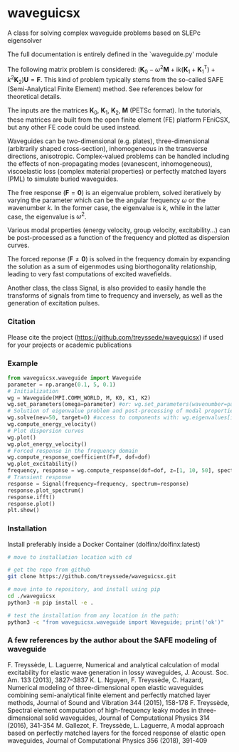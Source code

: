 # waveguicsx

A class for solving complex waveguide problems based on SLEPc eigensolver

The full documentation is entirely defined in the `waveguide.py' module

The following matrix problem is considered: $(\textbf{K}_0-\omega^2\textbf{M}+\text{i}k(\textbf{K}_1+\textbf{K}_1^\text{T})+k^2\textbf{K}_2)\textbf{U}=\textbf{F}$.
This kind of problem typically stems from the so-called SAFE (Semi-Analytical Finite Element) method. See references below for theoretical details.

The inputs are the matrices $\textbf{K}_0$, $\textbf{K}_1$, $\textbf{K}_2$, $\textbf{M}$ (PETSc format).
In the tutorials, these matrices are built from the open finite element (FE) platform FEniCSX, but any other FE code could be used instead.

Waveguides can be two-dimensional (e.g. plates), three-dimensional (arbitrarily shaped cross-section), inhomogeneous in the
transverse directions, anisotropic. Complex-valued problems can be handled including the effects of non-propagating modes (evanescent, inhomogeneous),
viscoelastic loss (complex material properties) or perfectly matched layers (PML) to simulate buried waveguides.

The free response ($\textbf{F}=\textbf{0}$) is an eigenvalue problem, solved iteratively by varying the parameter which can be
the angular frequency $\omega$ or the wavenumber $k$. In the former case, the eigenvalue is $k$, while in the latter case, the eigenvalue is $\omega^2$.

Various modal properties (energy velocity, group velocity, excitability...) can be post-processed as a function of the frequency and plotted as dispersion curves.

The forced reponse ($\textbf{F}\neq\textbf{0}$) is solved in the frequency domain by expanding the solution as a sum of eigenmodes using biorthogonality
relationship, leading to very fast computations of excited wavefields.

Another class, the class Signal, is also provided to easily handle the transforms of signals from time to frequency and inversely, as well as the generation of
excitation pulses.

### Citation

Please cite the project (https://github.com/treyssede/waveguicsx) if used for your projects or academic publications

### Example

```python
from waveguicsx.waveguide import Waveguide
parameter = np.arange(0.1, 5, 0.1)
# Initialization
wg = Waveguide(MPI.COMM_WORLD, M, K0, K1, K2)
wg.set_parameters(omega=parameter) #or: wg.set_parameters(wavenumber=parameter)
# Solution of eigenvalue problem and post-processing of modal properties (iteration over the parameter)
wg.solve(nev=50, target=0) #access to components with: wg.eigenvalues[ik][imode], wg.eigenvectors[ik][idof,imode]
wg.compute_energy_velocity()
# Plot dispersion curves
wg.plot()
wg.plot_energy_velocity()
# Forced response in the frequency domain
wg.compute_response_coefficient(F=F, dof=dof)
wg.plot_excitability()
frequency, response = wg.compute_response(dof=dof, z=[1, 10, 50], spectrum=excitation.spectrum)
# Transient response
response = Signal(frequency=frequency, spectrum=response)
response.plot_spectrum()
response.ifft()
response.plot()
plt.show()
```

### Installation
 
Install preferably inside a Docker Container (dolfinx/dolfinx:latest)
```bash
# move to installation location with cd

# get the repo from github
git clone https://github.com/treyssede/waveguicsx.git

# move into to repository, and install using pip
cd ./waveguicsx
python3 -m pip install -e .

# test the installation from any location in the path:
python3 -c "from waveguicsx.waveguide import Waveguide; print('ok')"
```

### A few references by the author about the SAFE modeling of waveguide

F. Treyssède, L. Laguerre, Numerical and analytical calculation of modal excitability for elastic wave generation in lossy waveguides, J. Acoust. Soc. Am. 133 (2013), 3827–3837
K. L. Nguyen, F. Treyssède, C. Hazard, Numerical modeling of three-dimensional open elastic waveguides combining semi-analytical finite element and perfectly matched layer methods, Journal of Sound and Vibration 344 (2015), 158-178
F. Treyssède, Spectral element computation of high-frequency leaky modes in three-dimensional solid waveguides, Journal of Computational Physics 314 (2016), 341-354
M. Gallezot, F. Treyssède, L. Laguerre, A modal approach based on perfectly matched layers for the forced response of elastic open waveguides, Journal of Computational Physics 356 (2018), 391-409
